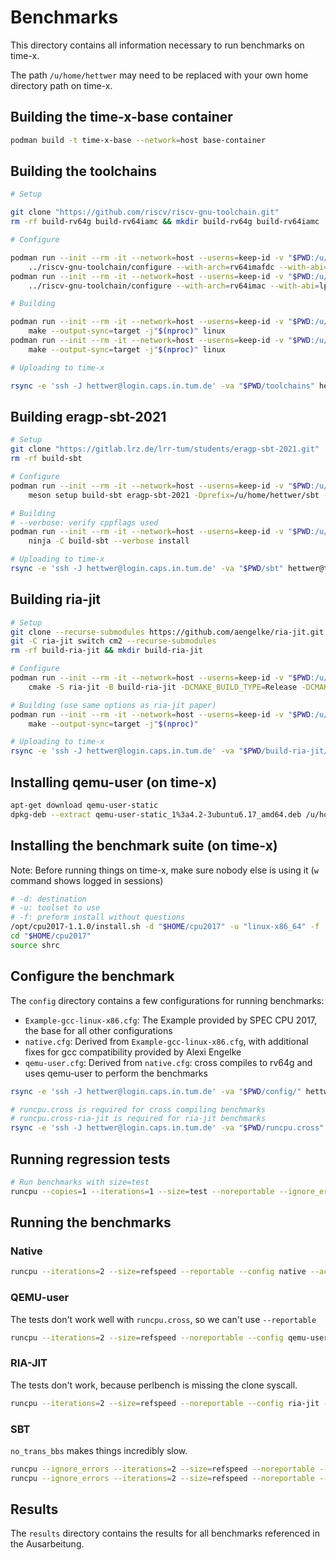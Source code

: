 # Benchmarks

This directory contains all information necessary to run benchmarks on time-x.

The path `/u/home/hettwer` may need to be replaced with your own home directory path on time-x.

## Building the time-x-base container

```bash
podman build -t time-x-base --network=host base-container
```

## Building the toolchains

```bash
# Setup

git clone "https://github.com/riscv/riscv-gnu-toolchain.git"
rm -rf build-rv64g build-rv64iamc && mkdir build-rv64g build-rv64iamc

# Configure

podman run --init --rm -it --network=host --userns=keep-id -v "$PWD:/u/home/hettwer:rw" -w "/u/home/hettwer/build-rv64g" time-x-base \
    ../riscv-gnu-toolchain/configure --with-arch=rv64imafdc --with-abi=lp64d --prefix="/u/home/hettwer/toolchains/rv64g"
podman run --init --rm -it --network=host --userns=keep-id -v "$PWD:/u/home/hettwer:rw" -w "/u/home/hettwer/build-rv64iamc" time-x-base \
    ../riscv-gnu-toolchain/configure --with-arch=rv64imac --with-abi=lp64 --prefix="/u/home/hettwer/toolchains/rv64iamc"

# Building

podman run --init --rm -it --network=host --userns=keep-id -v "$PWD:/u/home/hettwer:rw" -w "/u/home/hettwer/build-rv64g" time-x-base \
    make --output-sync=target -j"$(nproc)" linux
podman run --init --rm -it --network=host --userns=keep-id -v "$PWD:/u/home/hettwer:rw" -w "/u/home/hettwer/build-rv64iamc" time-x-base \
    make --output-sync=target -j"$(nproc)" linux

# Uploading to time-x

rsync -e 'ssh -J hettwer@login.caps.in.tum.de' -va "$PWD/toolchains" hettwer@time-x.caps.in.tum.de:
```

## Building eragp-sbt-2021

```bash
# Setup
git clone "https://gitlab.lrz.de/lrr-tum/students/eragp-sbt-2021.git"
rm -rf build-sbt

# Configure
podman run --init --rm -it --network=host --userns=keep-id -v "$PWD:/u/home/hettwer:rw" -w "/u/home/hettwer" time-x-base \
    meson setup build-sbt eragp-sbt-2021 -Dprefix=/u/home/hettwer/sbt -Dbuildtype=release

# Building
# --verbose: verify cppflags used
podman run --init --rm -it --network=host --userns=keep-id -v "$PWD:/u/home/hettwer:rw" -w "/u/home/hettwer" time-x-base \
    ninja -C build-sbt --verbose install

# Uploading to time-x
rsync -e 'ssh -J hettwer@login.caps.in.tum.de' -va "$PWD/sbt" hettwer@time-x.caps.in.tum.de:
```

## Building ria-jit

```bash
# Setup
git clone --recurse-submodules https://github.com/aengelke/ria-jit.git
git -C ria-jit switch cm2 --recurse-submodules
rm -rf build-ria-jit && mkdir build-ria-jit

# Configure
podman run --init --rm -it --network=host --userns=keep-id -v "$PWD:/u/home/hettwer:rw" -w "/u/home/hettwer/" time-x-base \
    cmake -S ria-jit -B build-ria-jit -DCMAKE_BUILD_TYPE=Release -DCMAKE_INTERPROCEDURAL_OPTIMIZATION=true

# Building (use same options as ria-jit paper)
podman run --init --rm -it --network=host --userns=keep-id -v "$PWD:/u/home/hettwer:rw" -w "/u/home/hettwer/build-ria-jit" time-x-base \
    make --output-sync=target -j"$(nproc)"

# Uploading to time-x
rsync -e 'ssh -J hettwer@login.caps.in.tum.de' -va "$PWD/build-ria-jit/translator" hettwer@time-x.caps.in.tum.de:ria-jit/translator
```

## Installing qemu-user (on time-x)

```bash
apt-get download qemu-user-static
dpkg-deb --extract qemu-user-static_1%3a4.2-3ubuntu6.17_amd64.deb /u/home/hettwer/qemu-user-static
```

## Installing the benchmark suite (on time-x)

Note: Before running things on time-x, make sure nobody else is using it (`w` command shows logged in sessions)

```bash
# -d: destination
# -u: toolset to use
# -f: preform install without questions
/opt/cpu2017-1.1.0/install.sh -d "$HOME/cpu2017" -u "linux-x86_64" -f
cd "$HOME/cpu2017"
source shrc
```

## Configure the benchmark

The `config` directory contains a few configurations for running benchmarks:

* `Example-gcc-linux-x86.cfg`: The Example provided by SPEC CPU 2017, the base for all other configurations
* `native.cfg`: Derived from `Example-gcc-linux-x86.cfg`, with additional fixes for gcc compatibility provided by Alexi Engelke
* `qemu-user.cfg`: Derived from `native.cfg`: cross compiles to rv64g and uses qemu-user to perform the benchmarks

```bash
rsync -e 'ssh -J hettwer@login.caps.in.tum.de' -va "$PWD/config/" hettwer@time-x.caps.in.tum.de:/u/home/hettwer/cpu2017/config/

# runcpu.cross is required for cross compiling benchmarks
# runcpu.cross-ria-jit is required for ria-jit benchmarks
rsync -e 'ssh -J hettwer@login.caps.in.tum.de' -va "$PWD/runcpu.cross" "$PWD/runcpu.cross-ria-jit" hettwer@time-x.caps.in.tum.de:/u/home/hettwer/cpu2017/
```

## Running regression tests

```bash
# Run benchmarks with size=test
runcpu --copies=1 --iterations=1 --size=test --noreportable --ignore_errors --action=run --config=translator-test.cfg --action=run intspeed
```

## Running the benchmarks


### Native

```bash
runcpu --iterations=2 --size=refspeed --reportable --config native --action=run intspeed
```

### QEMU-user

The tests don't work well with `runcpu.cross`, so we can't use `--reportable`

```bash
runcpu --iterations=2 --size=refspeed --noreportable --config qemu-user --action=run intspeed
```

### RIA-JIT

The tests don't work, because perlbench is missing the clone syscall.

```bash
runcpu --iterations=2 --size=refspeed --noreportable --config ria-jit --action=run intspeed
```

### SBT

`no_trans_bbs` makes things incredibly slow.

```bash
runcpu --ignore_errors --iterations=2 --size=refspeed --noreportable --ignore_errors --config sbt-optimize-all-notransbbs --action=run intspeed
runcpu --ignore_errors --iterations=2 --size=refspeed --noreportable --ignore_errors --config sbt-optimize-reg_alloc-no_hash_lookup --action=run intspeed
```

## Results

The `results` directory contains the results for all benchmarks referenced in the Ausarbeitung.
